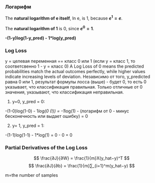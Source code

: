 ### Логарифм

The **natural logarithm of e itself**, ln e, is 1, because **$e^1 = e$**.

The **natural logarithm of 1** is 0, since **$e^0 = 1$**.

**-(1-y)log(1-y_pred) - 1*log(y_pred)**

### Log Loss
y = целевая переменная == класс 0 или 1 (если у = класс  1, то соответсвенно 1 - у = класс 0)
A Log Loss of 0 means the predicted probabilities match the actual outcomes perfectly, while higher values indicate increasing levels of deviation. Независимо от того, y_predicted равна 0 или 1, результат формулы лосса (выше) - будет 0, то есть 0 указывает, что классификация правильная. Только отличные от 0 значения, указывают, что классификация неправильная.

1. y=0, y_pred = 0:

-(1-0)log(1-0) - 1*log(0 (!)) = -1*log(1) - (логарифм от 0 - минус бесконечность или выдает ошибку) = 0

2. y= 1, y_pred = 1:

-(1-1)log(1-1) - 1*log(1) = 0 - 0 = 0


### Partial Derivatives of the Log Loss

$$
\frac{∂J}{∂W} = \frac{1}{m}X(y_hat−y)^T
$$
$$
\frac{∂J}{∂b} = \frac{1}{m}∑_{i=1}^m(y_hat−y)
$$    

m=the number of samples
